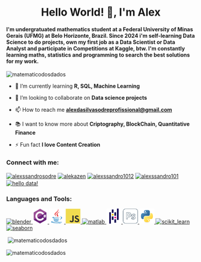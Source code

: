 <h1 align="center">Hello World! 👋, I'm Alex</h1>
<h4 align="left">I'm undergratuated mathematics student at a Federal University of Minas Gerais (UFMG) at Belo Horizonte, Brazil. Since 2024 i'm self-learning Data Science to do projects, own my first job as a Data Scientist or Data Analyst and participate in Competitions at Kaggle, btw. I'm constantly learning maths, statistics and programming to search the best solutions for my work.</h3>

<p align="left"> <img src="https://komarev.com/ghpvc/?username=matematicodosdados&label=Profile%20views&color=0e75b6&style=flat" alt="matematicodosdados" /> </p>

- 🌱 I’m currently learning **R, SQL, Machine Learning**

- 👯 I’m looking to collaborate on **Data science projects**

- 📫 How to reach me **alexdasilvasodreprofissional@gmail.com**

- 📚 I want to know more about **Criptography, BlockChain, Quantitative Finance** 

- ⚡ Fun fact **I love Content Creation**

<h3 align="left">Connect with me:</h3>
<p align="left">
<a href="https://linkedin.com/in/alexssandrosodre" target="blank"><img align="center" src="https://raw.githubusercontent.com/rahuldkjain/github-profile-readme-generator/master/src/images/icons/Social/linked-in-alt.svg" alt="alexssandrosodre" height="30" width="40" /></a>
<a href="https://kaggle.com/alekazen" target="blank"><img align="center" src="https://raw.githubusercontent.com/rahuldkjain/github-profile-readme-generator/master/src/images/icons/Social/kaggle.svg" alt="alekazen" height="30" width="40" /></a>
<a href="https://instagram.com/alexssandro1012" target="blank"><img align="center" src="https://raw.githubusercontent.com/rahuldkjain/github-profile-readme-generator/master/src/images/icons/Social/instagram.svg" alt="alexssandro1012" height="30" width="40" /></a>
<a href="https://medium.com/alexssandro101" target="blank"><img align="center" src="https://raw.githubusercontent.com/rahuldkjain/github-profile-readme-generator/master/src/images/icons/Social/medium.svg" alt="alexssandro101" height="30" width="40" /></a>
<a href="https://www.youtube.com/c/hello data!" target="blank"><img align="center" src="https://raw.githubusercontent.com/rahuldkjain/github-profile-readme-generator/master/src/images/icons/Social/youtube.svg" alt="hello data!" height="30" width="40" /></a>
</p>

<h3 align="left">Languages and Tools:</h3>
<p align="left"> <a href="https://www.blender.org/" target="_blank" rel="noreferrer"> <img src="https://download.blender.org/branding/community/blender_community_badge_white.svg" alt="blender" width="40" height="40"/> </a> <a href="https://www.w3schools.com/cs/" target="_blank" rel="noreferrer"> <img src="https://raw.githubusercontent.com/devicons/devicon/master/icons/csharp/csharp-original.svg" alt="csharp" width="40" height="40"/> </a> <a href="https://www.java.com" target="_blank" rel="noreferrer"> <img src="https://raw.githubusercontent.com/devicons/devicon/master/icons/java/java-original.svg" alt="java" width="40" height="40"/> </a> <a href="https://developer.mozilla.org/en-US/docs/Web/JavaScript" target="_blank" rel="noreferrer"> <img src="https://raw.githubusercontent.com/devicons/devicon/master/icons/javascript/javascript-original.svg" alt="javascript" width="40" height="40"/> </a> <a href="https://www.mathworks.com/" target="_blank" rel="noreferrer"> <img src="https://upload.wikimedia.org/wikipedia/commons/2/21/Matlab_Logo.png" alt="matlab" width="40" height="40"/> </a> <a href="https://pandas.pydata.org/" target="_blank" rel="noreferrer"> <img src="https://raw.githubusercontent.com/devicons/devicon/2ae2a900d2f041da66e950e4d48052658d850630/icons/pandas/pandas-original.svg" alt="pandas" width="40" height="40"/> </a> <a href="https://www.photoshop.com/en" target="_blank" rel="noreferrer"> <img src="https://raw.githubusercontent.com/devicons/devicon/master/icons/photoshop/photoshop-line.svg" alt="photoshop" width="40" height="40"/> </a> <a href="https://www.python.org" target="_blank" rel="noreferrer"> <img src="https://raw.githubusercontent.com/devicons/devicon/master/icons/python/python-original.svg" alt="python" width="40" height="40"/> </a> <a href="https://scikit-learn.org/" target="_blank" rel="noreferrer"> <img src="https://upload.wikimedia.org/wikipedia/commons/0/05/Scikit_learn_logo_small.svg" alt="scikit_learn" width="40" height="40"/> </a> <a href="https://seaborn.pydata.org/" target="_blank" rel="noreferrer"> <img src="https://seaborn.pydata.org/_images/logo-mark-lightbg.svg" alt="seaborn" width="40" height="40"/> </a> </p>

<p>&nbsp;<img align="center" src="https://github-readme-stats.vercel.app/api?username=matematicodosdados&show_icons=true&locale=en" alt="matematicodosdados" /></p>

<p><img align="center" src="https://github-readme-streak-stats.herokuapp.com/?user=matematicodosdados&" alt="matematicodosdados" /></p>
